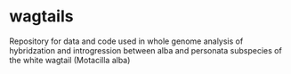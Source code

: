 # wagtails
Repository for data and code used in whole genome analysis of hybridzation and introgression between alba and personata subspecies of the white wagtail (Motacilla alba)
